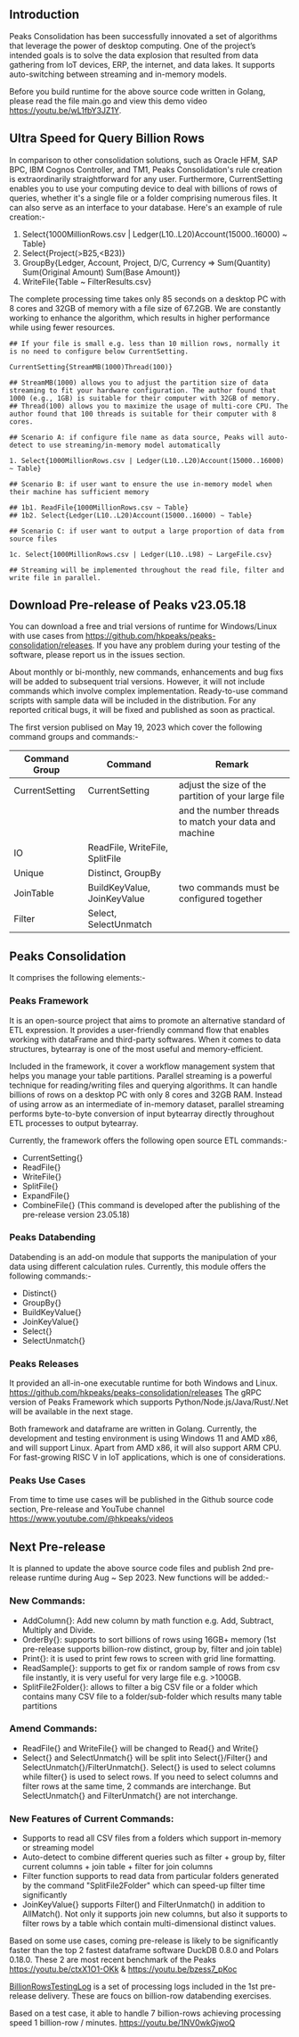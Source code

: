 ## Introduction
Peaks Consolidation has been successfully innovated a set of algorithms that leverage the power of desktop computing. One of the project’s intended goals is to solve the data explosion that resulted from data gathering from IoT devices, ERP, the internet, and data lakes. It supports auto-switching between streaming and in-memory models.

Before you build runtime for the above source code written in Golang, please read the file main.go and view this demo video https://youtu.be/wL1fbY3JZ1Y.

## Ultra Speed for Query Billion Rows

In comparison to other consolidation solutions, such as Oracle HFM, SAP BPC, IBM Cognos Controller, and TM1, Peaks Consolidation's rule creation is extraordinarily straightforward for any user. Furthermore, CurrentSetting enables you to use your computing device to deal with billions of rows of queries, whether it's a single file or a folder comprising numerous files. It can also serve as an interface to your database. Here's an example of rule creation:-

1. Select{1000MillionRows.csv | Ledger(L10..L20)Account(15000..16000) ~ Table}
2. Select{Project(>B25,<B23)}
3. GroupBy{Ledger, Account, Project, D/C, Currency 
        => Sum(Quantity) Sum(Original Amount) Sum(Base Amount)}
4. WriteFile{Table ~ FilterResults.csv}

The complete processing time takes only 85 seconds on a desktop PC with 8 cores and 32GB of memory with a file size of 67.2GB. We are constantly working to enhance the algorithm, which results in higher performance while using fewer resources.

```
## If your file is small e.g. less than 10 million rows, normally it is no need to configure below CurrentSetting.

CurrentSetting{StreamMB(1000)Thread(100)} 

## StreamMB(1000) allows you to adjust the partition size of data streaming to fit your hardware configuration. The author found that 1000 (e.g., 1GB) is suitable for their computer with 32GB of memory.
## Thread(100) allows you to maximize the usage of multi-core CPU. The author found that 100 threads is suitable for their computer with 8 cores.

## Scenario A: if configure file name as data source, Peaks will auto-detect to use streaming/in-memory model automatically

1. Select{1000MillionRows.csv | Ledger(L10..L20)Account(15000..16000) ~ Table}

## Scenario B: if user want to ensure the use in-memory model when their machine has sufficient memory

## 1b1. ReadFile{1000MillionRows.csv ~ Table}
## 1b2. Select{Ledger(L10..L20)Account(15000..16000) ~ Table}

## Scenario C: if user want to output a large proportion of data from source files

1c. Select{1000MillionRows.csv | Ledger(L10..L98) ~ LargeFile.csv}

## Streaming will be implemented throughout the read file, filter and write file in parallel.

```

## Download Pre-release of Peaks v23.05.18

You can download a free and trial versions of runtime for Windows/Linux with use cases from https://github.com/hkpeaks/peaks-consolidation/releases. If you have any problem during your testing of the software, please report us in the issues section.

About monthly or bi-monthly, new commands, enhancements and bug fixs will be added to subsequent trial versions. However, it will not include commands which involve complex implementation. Ready-to-use command scripts with sample data will be included in the distribution. For any reported critical bugs, it will be fixed and published as soon as practical.

The first version publised on May 19, 2023 which cover the following command groups and commands:-

| Command Group  | Command                          | Remark                                                 |                  
|----------------|--------------------------------- |------------------------------------------------------- |
| CurrentSetting | CurrentSetting                   | adjust the size of the partition of your large file    |
|                |                                  | and the number threads to match your data and machine  |
| IO             | ReadFile, WriteFile, SplitFile   |                                                        | 
| Unique         | Distinct, GroupBy                |                                                        |
| JoinTable      | BuildKeyValue, JoinKeyValue      | two commands must be configured together               |
| Filter         | Select, SelectUnmatch            |                                                        |

## Peaks Consolidation
It comprises the following elements:-

### Peaks Framework
It is an open-source project that aims to promote an alternative standard of ETL expression. It provides a user-friendly command flow that enables working with dataFrame and third-party softwares. When it comes to data structures, bytearray is one of the most useful and memory-efficient. 

Included in the framework, it cover a workflow management system that helps you manage your table partitions. Parallel streaming is a powerful technique for reading/writing files and querying algorithms. It can handle billions of rows on a desktop PC with only 8 cores and 32GB RAM. Instead of using arrow as an intermediate of in-memory dataset, parallel streaming performs byte-to-byte conversion of input bytearray directly throughout ETL processes to output bytearray. 

Currently, the framework offers the following open source ETL commands:-

- CurrentSetting{}
- ReadFile{}
- WriteFile{}
- SplitFile{}
- ExpandFile{}
- CombineFile{} (This command is developed after the publishing of the pre-release version 23.05.18)

### Peaks Databending
Databending is an add-on module that supports the manipulation of your data using different calculation rules. Currently, this module offers the following commands:- 

- Distinct{}
- GroupBy{}
- BuildKeyValue{}
- JoinKeyValue{}
- Select{}
- SelectUnmatch{}

### Peaks Releases
It provided an all-in-one executable runtime for both Windows and Linux. https://github.com/hkpeaks/peaks-consolidation/releases
The gRPC version of Peaks Framework which supports Python/Node.js/Java/Rust/.Net will be available in the next stage.

Both framework and dataframe are written in Golang. Currently, the development and testing environment is using Windows 11 and AMD x86, and will support Linux. Apart from AMD x86, it will also support ARM CPU. For fast-growing RISC V in IoT applications, which is one of considerations.

### Peaks Use Cases
From time to time use cases will be published in the Github source code section, Pre-release and YouTube channel https://www.youtube.com/@hkpeaks/videos

## Next Pre-release

It is planned to update the  above source code files and publish 2nd pre-release runtime during Aug ~ Sep 2023. New functions will be added:-

### New Commands:
- AddColumn{}: Add new column by math function e.g. Add, Subtract, Multiply and Divide.
- OrderBy{}: supports to sort billions of rows using 16GB+ memory (1st pre-release supports billion-row distinct, group by, filter and join table)
- Print{}: it is used to print few rows to screen with grid line formatting.
- ReadSample{}: supports to get fix or random sample of rows from csv file instantly, it is very useful for very large file e.g. >100GB.
- SplitFile2Folder{}: allows to filter a big CSV file or a folder which contains many CSV file to a folder/sub-folder which results many table partitions

### Amend Commands:
- ReadFile{} and WriteFile{} will be changed to Read{} and Write{}
- Select{} and SelectUnmatch{} will be split into Select{}/Filter{} and SelectUnmatch{}/FilterUnmatch{}.
  Select{} is used to select columns while filter{} is used to select rows.
  If you need to select columns and filter rows at the same time, 2 commands are interchange.
  But SelectUnmatch{} and FilterUnmatch{} are not interchange.

### New Features of Current Commands:
- Supports to read all CSV files from a folders which support in-memory or streaming model
- Auto-detect to combine different queries such as filter + group by, filter current columns + join table + filter for join columns
- Filter function supports to read data from particular folders generated by the command "SplitFile2Folder" which can speed-up filter time significantly
- JoinKeyValue{} supports Filter() and FilterUnmatch() in addition to AllMatch().
  Not only it supports join new columns, but also it supports to filter rows by a table which contain multi-dimensional distinct values. 

Based on some use cases, coming pre-release is likely to be significantly faster than the top 2 fastest dataframe software DuckDB 0.8.0 and Polars 0.18.0. These 2 are most recent benchmark of the Peaks https://youtu.be/ctxX1O1-OKk & https://youtu.be/bzess7_pKoc

[BillionRowsTestingLog](https://github.com/hkpeaks/peaks-consolidation/tree/main/Documents/Peaks230518Pre-Release/BillionRowsTestingLog) is a set of processing logs included in the 1st pre-release delivery. These are foucs on billion-row databending exercises.

Based on a test case, it able to handle 7 billion-rows achieving processing speed 1 billion-row / minutes. https://youtu.be/1NV0wkGjwoQ
